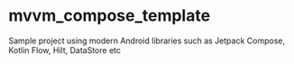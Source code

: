 # mvvm_compose_template
Sample project using modern Android libraries such as Jetpack Compose, Kotlin Flow, Hilt, DataStore etc
